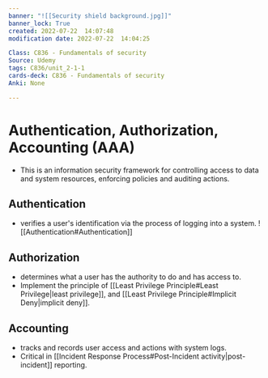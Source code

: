 ```yaml
---
banner: "![[Security shield background.jpg]]"
banner_lock: True
created: 2022-07-22  14:07:48
modification date: 2022-07-22  14:04:25

Class: C836 - Fundamentals of security
Source: Udemy
tags: C836/unit_2-1-1
cards-deck: C836 - Fundamentals of security
Anki: None

---
```


# Authentication, Authorization, Accounting (AAA)
- This is an information security framework for controlling access to data and system resources, enforcing policies and auditing actions.

## Authentication
- verifies a user's identification via the process of logging into a system.
![[Authentication#Authentication]]

## Authorization
- determines what a user has the authority to do and has access to.
- Implement the principle of [[Least Privilege Principle#Least Privilege|least privilege]], and [[Least Privilege Principle#Implicit Deny|implicit deny]].

## Accounting
- tracks and records user access and actions with system logs.
- Critical in [[Incident Response Process#Post-Incident activity|post-incident]] reporting.